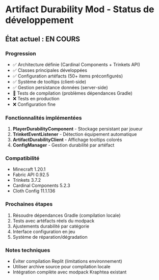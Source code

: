 # Artifact Durability Mod - Status de développement

## État actuel : EN COURS

### Progression
- ✅ Architecture définie (Cardinal Components + Trinkets API)
- ✅ Classes principales développées
- ✅ Configuration artéfacts (50+ items préconfigurés)
- ✅ Système de tooltips (client-side)
- ✅ Gestion persistance données (server-side)
- 🔄 Tests de compilation (problèmes dépendances Gradle)
- ❌ Tests en production
- ❌ Configuration fine

### Fonctionnalités implémentées
1. **PlayerDurabilityComponent** - Stockage persistant par joueur
2. **TrinketEventListener** - Détection équipement automatique
3. **ArtifactDurabilityClient** - Affichage tooltips colorés
4. **ConfigManager** - Gestion durabilité par artéfact

### Compatibilité
- Minecraft 1.20.1
- Fabric API 0.92.5
- Trinkets 3.7.2
- Cardinal Components 5.2.3
- Cloth Config 11.1.136

### Prochaines étapes
1. Résoudre dépendances Gradle (compilation locale)
2. Tests avec artéfacts réels du modpack
3. Ajustements durabilité par catégorie
4. Interface configuration en jeu
5. Système de réparation/dégradation

### Notes techniques
- Éviter compilation Replit (limitations environnement)
- Utiliser archive source pour compilation locale
- Intégration complète avec modpack Kraphtea existant